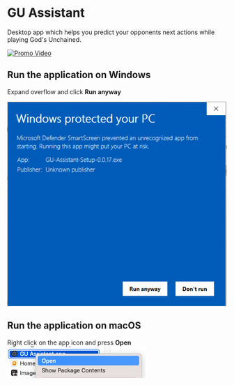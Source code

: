 # GU Assistant
Desktop app which helps you predict your opponents next actions while playing God's Unchained.

[![Promo Video](https://img.youtube.com/vi/noDy0UOS1es/0.jpg)](https://www.youtube.com/watch?v=noDy0UOS1es "Promo Video")

## Run the application on Windows
Expand overflow and click **Run anyway**

![Windows security prompt](win_dev_security.png)

## Run the application on macOS
Right click on the app icon and press **Open**
![Windows security prompt](macos_dev_security.png)

